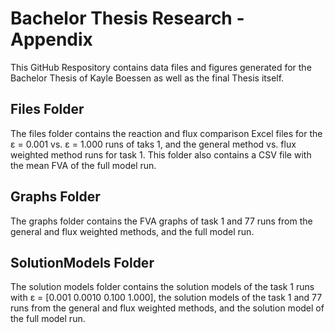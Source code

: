 # Bachelor Thesis Research - Appendix
This GitHub Respository contains data files and figures generated for the Bachelor Thesis of Kayle Boessen as well as the final Thesis itself.

## Files Folder
The files folder contains the reaction and flux comparison Excel files for the ε = 0.001 vs. ε = 1.000 runs of taks 1, and the general method vs. flux weighted method runs for task 1. This folder also contains a CSV file with the mean FVA of the full model run.

## Graphs Folder
The graphs folder contains the FVA graphs of task 1 and 77 runs from the general and flux weighted methods, and the full model run.

## SolutionModels Folder
The solution models folder contains the solution models of the task 1 runs with ε = [0.001 0.0010 0.100 1.000], the solution models of the task 1 and 77 runs from the general and flux weighted methods, and the solution model of the full model run.
